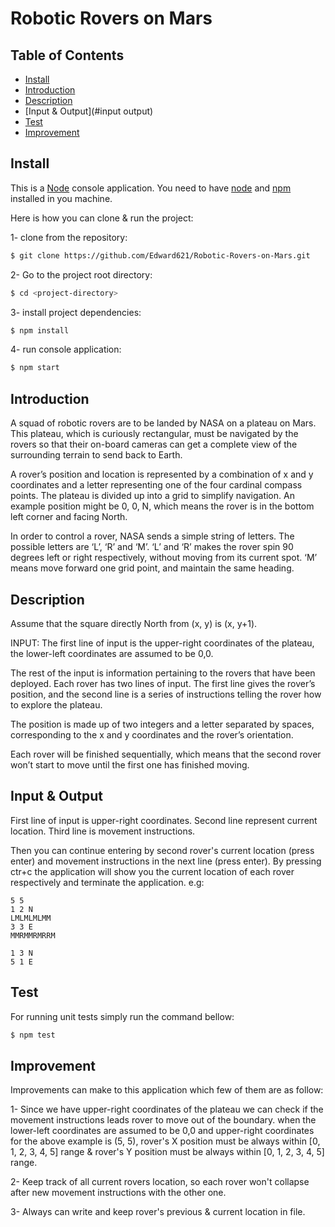 # Robotic Rovers on Mars

## Table of Contents

- [Install](#install)
- [Introduction](#introduction)
- [Description](#description)
- [Input & Output](#input output)
- [Test](#test)
- [Improvement](#improvement)


## Install

This is a [Node](https://nodejs.org/en/) console application.
You need to have [node](https://nodejs.org/en/download/) and [npm](https://docs.npmjs.com/) installed in you machine.

Here is how you can clone & run the project:

1- clone from the repository:

```sh
$ git clone https://github.com/Edward621/Robotic-Rovers-on-Mars.git
```

2- Go to the project root directory:

```sh
$ cd <project-directory>
```

3- install project dependencies:

```sh
$ npm install
```

4- run console application:

```sh
$ npm start
```


## Introduction

A squad of robotic rovers are to be landed by NASA on a plateau on Mars. This plateau, which is curiously rectangular, must be navigated by the rovers so that their on-board cameras can get a complete view of the surrounding terrain to send back to Earth.

A rover’s position and location is represented by a combination of x and y coordinates and a letter representing one of the four cardinal compass points. The plateau is divided up into a grid to simplify navigation. An example position might be 0, 0, N, which means the rover is in the bottom left corner and facing North.

In order to control a rover, NASA sends a simple string of letters. The possible letters are ‘L’, ‘R’ and ‘M’. ‘L’ and ‘R’ makes the rover spin 90 degrees left or right respectively, without moving from its current spot. ‘M’ means move forward one grid point, and maintain the same heading.


## Description

Assume that the square directly North from (x, y) is (x, y+1).

INPUT: The first line of input is the upper-right coordinates of the plateau, the lower-left coordinates are assumed to be 0,0.

The rest of the input is information pertaining to the rovers that have been deployed. Each rover has two lines of input. The first line gives the rover’s position, and the second line is a series of instructions telling the rover how to explore the plateau.

The position is made up of two integers and a letter separated by spaces, corresponding to the x and y coordinates and the rover’s orientation.

Each rover will be finished sequentially, which means that the second rover won’t start to move until the first one has finished moving.


## Input & Output

First line of input is upper-right coordinates.
Second line represent current location.
Third line is movement instructions.

Then you can continue entering by second rover's current location (press enter) and movement instructions in the next line (press enter).
By pressing ctr+c the application will show you the current location of each rover respectively and terminate the application.
e.g:

```Input
5 5
1 2 N
LMLMLMLMM
3 3 E
MMRMMRMRRM
```

```Output
1 3 N
5 1 E
```


## Test

For running unit tests simply run the command bellow:
```sh
$ npm test
```


## Improvement
Improvements can make to this application which few of them are as follow:

1- Since we have upper-right coordinates of the plateau we can check if the movement instructions leads rover to move out of the boundary.
when the lower-left coordinates are assumed to be 0,0 and upper-right coordinates for the above example is (5, 5), rover's X position must be always within [0, 1, 2, 3, 4, 5] range & rover's Y position must be always within [0, 1, 2, 3, 4, 5] range.

2- Keep track of all current rovers location, so each rover won't collapse after new movement instructions with the other one.

3- Always can write and keep rover's previous & current location in file.
